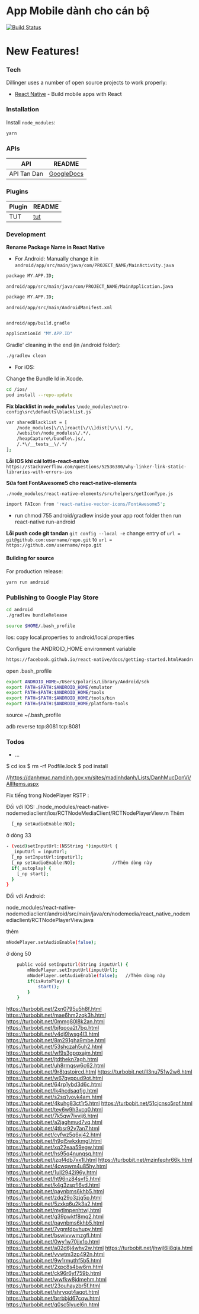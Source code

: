 
# App Mobile dành cho cán bộ

[![Build Status](https://travis-ci.org/joemccann/dillinger.svg?branch=master)](https://tandan.com.vn)



# New Features!


### Tech

Dillinger uses a number of open source projects to work properly:

* [React Native](https://facebook.github.io/react-native/) - Build mobile apps with React

### Installation

Install `node_modules`:
```bash
yarn
```

### APIs


| API| README |
| ------ | ------ |
| API Tan Dan |  [GoogleDocs](https://docs.google.com/spreadsheets/d/1XhBQI95d64Z3z-_rWSE7RONuJXLGkWlIRGIGCaGDJHk/edit?ts=5df8ac49#gid=2078208879)  |

### Plugins


| Plugin | README |
| ------ | ------ |
| TUT|[tut](https://dev.to/calintamas/how-to-manage-staging-and-production-environments-in-a-react-native-app-4naa)  |


### Development

**Rename Package Name in React Native**

 - For Android:
Manually change it in ``android/app/src/main/java/com/PROJECT_NAME/MainActivity.java``
```bash
package MY.APP.ID;
```

``android/app/src/main/java/com/PROJECT_NAME/MainApplication.java``
```bash
package MY.APP.ID;
```

``android/app/src/main/AndroidManifest.xml``
```bashpackage="MY.APP.ID"
```
``android/app/build.gradle``
```bash
applicationId "MY.APP.ID"
```

Gradle' cleaning in the end (in /android folder):
```bash
./gradlew clean
```

-	For iOS:

Change the Bundle Id in Xcode.
```bash
cd /ios/
pod install --repo-update
```
**Fix blacklist in `node_modules`**
``\node_modules\metro-config\src\defaults\blacklist.js``

```sh
var sharedBlacklist = [
	/node_modules[\/\\]react[\/\\]dist[\/\\].*/,
	/website\/node_modules\/.*/,
	/heapCapture\/bundle\.js/,
	/.*\/__tests__\/.*/
];
```

**Lỗi IOS khi cài lottie-react-native**
``https://stackoverflow.com/questions/52536380/why-linker-link-static-libraries-with-errors-ios``

**Sửa font FontAwesome5 cho react-native-elements**

``./node_modules/react-native-elements/src/helpers/getIconType.js``
```sh
import FAIcon from 'react-native-vector-icons/FontAwesome5';
```

-	run chmod 755 android/gradlew inside your app root folder
then run react-native run-android

**Lỗi push code git tandan**
``git config --local -e``
change entry of
``url = git@github.com:username/repo.git``
to
``url = https://github.com/username/repo.git``

#### Building for source
For production release:
```sh
yarn run android
```


### Publishing to Google Play Store
```sh
cd android
./gradlew bundleRelease
```

```sh
source $HOME/.bash_profile
```
Ios: copy local.properties to android/local.properties

Configure the ANDROID_HOME environment variable

```sh
https://facebook.github.io/react-native/docs/getting-started.html#android-development-environment.
```


open .bash_profile

```sh
export ANDROID_HOME=/Users/polaris/Library/Android/sdk
export PATH=$PATH:$ANDROID_HOME/emulator
export PATH=$PATH:$ANDROID_HOME/tools
export PATH=$PATH:$ANDROID_HOME/tools/bin
export PATH=$PATH:$ANDROID_HOME/platform-tools
```

source ~/.bash_profile

adb reverse tcp:8081 tcp:8081


### Todos

 - ...



$ cd ios
$ rm -rf Podfile.lock
$ pod install


//https://danhmuc.namdinh.gov.vn/sites/madinhdanh/Lists/DanhMucDonVi/AllItems.aspx



Fix tiếng trong NodePlayer RSTP :

Đối với IOS:
./node_modules/react-native-nodemediaclient/ios/RCTNodeMediaClient/RCTNodePlayerView.m
Thêm
```sh
  [_np setAudioEnable:NO];
```

ở dòng 33
```sh
- (void)setInputUrl:(NSString *)inputUrl {
  _inputUrl = inputUrl;
  [_np setInputUrl:inputUrl];
  [_np setAudioEnable:NO];              //Thêm dòng này
  if(_autoplay) {
    [_np start];
  }
}
```

Đối với Android:

node_modules/react-native-nodemediaclient/android/src/main/java/cn/nodemedia/react_native_nodemediaclient/RCTNodePlayerView.java

thêm
```sh
mNodePlayer.setAudioEnable(false);
```
ở dòng 50
```sh
    public void setInputUrl(String inputUrl) {
        mNodePlayer.setInputUrl(inputUrl);
        mNodePlayer.setAudioEnable(false);   //Thêm dòng này
        if(isAutoPlay) {
            start();
        }
    }
```




https://turbobit.net/2xn0795u5h8f.html
https://turbobit.net/mae6hm2zqk3h.html
https://turbobit.net/0mmg80l8k2an.html
https://turbobit.net/bjfqooa2t7bq.html
https://turbobit.net/v4dj9lwsg4l3.html
https://turbobit.net/8m291gha9mbe.html
https://turbobit.net/53shczah5uh2.html
https://turbobit.net/wf9s3gpgxajm.html
https://turbobit.net/jtdthekn7agh.html
https://turbobit.net/uh8rmqsw6c62.html
https://turbobit.net/9r8tqstoircd.html
https://turbobit.net/ll3nu751w2w6.html
https://turbobit.net/w67qyppud9ot.html
https://turbobit.net/64rp1ybd3d6c.html
https://turbobit.net/lk4hcdsaqfjg.html
https://turbobit.net/s2sq1vovk4am.html
https://turbobit.net/4kuhg83ct1r5.html
https://turbobit.net/51cjcnso5rpf.html
https://turbobit.net/tey6w9h3vcq0.html
https://turbobit.net/7k5qw7ivvij6.html
https://turbobit.net/a2jaghmud7vq.html
https://turbobit.net/4tbsr92v7an7.html
https://turbobit.net/cyfwz5q6xj42.html
https://turbobit.net/h9ql5wkxkmgl.html
https://turbobit.net/xq22eaa59egw.html
https://turbobit.net/hs95q4nunqsq.html
https://turbobit.net/jzpf4db7xx1l.html
https://turbobit.net/mzinfeqhr66k.html
https://turbobit.net/4cwqwm4u85hy.html
https://turbobit.net/1ull2942i96y.html
https://turbobit.net/ht96nz84svf5.html
https://turbobit.net/k4g3zspfl6vd.html
https://turbobit.net/paynbms6khb5.html
https://turbobit.net/zdq29o3zjq5p.html
https://turbobit.net/5zxkq6u2k3a2.html
https://turbobit.net/mytlmpenhtwj.html
https://turbobit.net/q39pwktf8mq2.html
https://turbobit.net/paynbms6khb5.html
https://turbobit.net/7vgmfdpvhupy.html
https://turbobit.net/bswivvwmzgfl.html
https://turbobit.net/0wy1w70jjx1o.html
https://turbobit.net/a02d6j4whv2w.html
https://turbobit.net/jhwjl6li8qia.html
https://turbobit.net/vvwtm3zp492n.html
https://turbobit.net/9w1rmuthf5b5.html
https://turbobit.net/2xpc8s4bw6rn.html
https://turbobit.net/ck96r6yf759b.html
https://turbobit.net/wwfkw8jdmehm.html
https://turbobit.net/23ouhayzbr5f.html
https://turbobit.net/shryqgt4aqot.html
https://turbobit.net/brrbbjd67cqw.html
https://turbobit.net/q0sc5lyuel6n.html